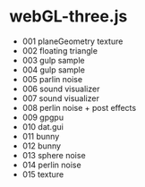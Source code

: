 # webGL-three.js

* 001 planeGeometry texture
* 002 floating triangle
* 003 gulp sample
* 004 gulp sample
* 005 parlin noise
* 006 sound visualizer
* 007 sound visualizer
* 008 perlin noise + post effects
* 009 gpgpu
* 010 dat.gui
* 011 bunny
* 012 bunny
* 013 sphere noise
* 014 perlin noise
* 015 texture
